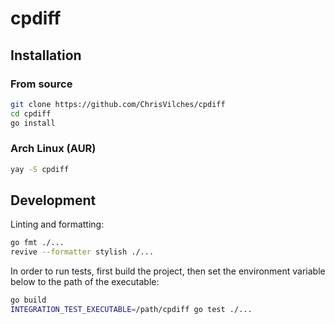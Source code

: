# cpdiff

## Installation

### From source

```sh
git clone https://github.com/ChrisVilches/cpdiff
cd cpdiff
go install
```

### Arch Linux (AUR)

```sh
yay -S cpdiff
```

## Development

Linting and formatting:

```sh
go fmt ./...
revive --formatter stylish ./...
```

In order to run tests, first build the project, then set the environment variable below to the path of the executable:

```sh
go build
INTEGRATION_TEST_EXECUTABLE=/path/cpdiff go test ./...
```
